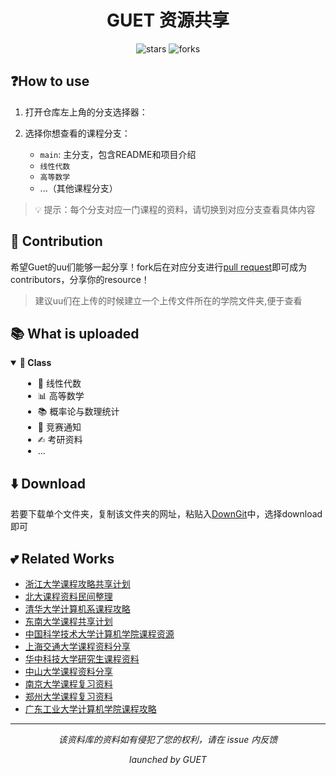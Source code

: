 <div align="center">
  <h1>GUET 资源共享</h1>
  <p>
    <img src="https://img.shields.io/github/stars/Kamio-Misuzu/GUET_Share?style=social" alt="stars">
    <img src="https://img.shields.io/github/forks/Kamio-Misuzu/GUET_Share?style=social" alt="forks">
  </p>
</div>


## ❓How to use
1. 打开仓库左上角的分支选择器：

2. 选择你想查看的课程分支：
   - `main`: 主分支，包含README和项目介绍
   - `线性代数`
   - `高等数学`
   - ...（其他课程分支）

> 💡 提示：每个分支对应一门课程的资料，请切换到对应分支查看具体内容

## 🤝 Contribution
希望Guet的uu们能够一起分享！fork后在对应分支进行[pull request](https://github.com/Kamio-Misuzu/GUET_Share/pulls)即可成为contributors，分享你的resource！

> 建议uu们在上传的时候建立一个上传文件所在的学院文件夹,便于查看

## 📚 What is uploaded
<details open>
<summary><b>📗 Class </b></summary>
<div style="padding-left: 20px;">

- 📐 线性代数
- 📊 高等数学
- 📚 概率论与数理统计
- 📣 竞赛通知
- ✍︎ 考研资料
- ...
</div>
</details>

## ⬇️ Download
若要下载单个文件夹，复制该文件夹的网址，粘贴入[DownGit](https://minhaskamal.github.io/DownGit/#/home)中，选择download即可

## 💕 Related Works

- [浙江大学课程攻略共享计划](https://github.com/QSCTech/zju-icicles)
- [北大课程资料民间整理](https://github.com/lib-pku/libpku)
- [清华大学计算机系课程攻略](https://github.com/PKUanonym/REKCARC-TSC-UHT)
- [东南大学课程共享计划](https://github.com/zjdx1998/seucourseshare)
- [中国科学技术大学计算机学院课程资源](https://github.com/USTC-Resource/USTC-Course)
- [上海交通大学课程资料分享](https://github.com/CoolPhilChen/SJTU-Courses/)
- [华中科技大学研究生课程资料](https://github.com/lyandut/HUST-Invictus/tree/master)
- [中山大学课程资料分享](https://github.com/sysuexam/SYSU-Exam)
- [南京大学课程复习资料](https://github.com/idealclover/NJU-Review-Materials)
- [郑州大学课程复习资料](https://github.com/CooperNiu/ZZU-Courses-Resource)
- [广东工业大学计算机学院课程攻略](https://github.com/brenner8023/gdut-course)



  
---
<div align="center">
  <i>该资料库的资料如有侵犯了您的权利，请在 issue 内反馈</i>
  
  <i>launched by GUET</i>
</div>
